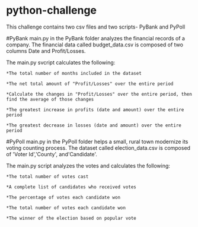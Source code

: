 # python-challenge
This challenge contains two csv files and two scripts- PyBank and PyPoll

#PyBank 
main.py in the PyBank folder analyzes the financial records of a company. The financial data called budget_data.csv is composed of two columns Date and Profit/Losses. 

The main.py svcript calculates the following:

    *The total number of months included in the dataset
  
    *The net total amount of "Profit/Losses" over the entire period
  
    *Calculate the changes in "Profit/Losses" over the entire period, then find the average of those changes
  
    *The greatest increase in profits (date and amount) over the entire period
  
    *The greatest decrease in losses (date and amount) over the entire period
     
#PyPoll
main.py in the PyPoll folder helps a small, rural town modernize its voting counting process. The dataset called election_data.csv is composed of 'Voter Id','County', and'Candidate'.

The main.py script analyzes the votes and calculates the following:

    *The total number of votes cast
   
    *A complete list of candidates who received votes
   
    *The percentage of votes each candidate won
   
    *The total number of votes each candidate won
   
    *The winner of the election based on popular vote
